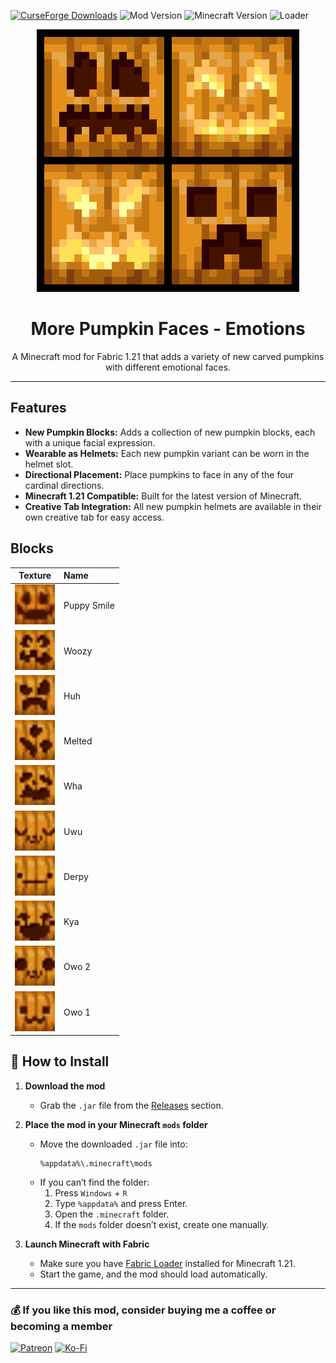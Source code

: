 <!-- Badges section -->
[![CurseForge Downloads](https://img.shields.io/badge/CurseForge-41k-orange?style=for-the-badge&logo=curseforge&logoColor=white)](https://www.curseforge.com/minecraft/mc-mods/your-mod-slug)
![Mod Version](https://img.shields.io/badge/Version-v1.0.0-blue?style=for-the-badge)
![Minecraft Version](https://img.shields.io/badge/Minecraft-1.21-green?style=for-the-badge)
![Loader](https://img.shields.io/badge/Loader-Fabric-yellow?style=for-the-badge&logo=fabricmc)

<div style="text-align: center;">
  <img src="src/main/resources/assets/more-pumpkin-faces-happy-pack/pack.png" alt="Logo" width="420">
</div>

<h1 style="text-align: center;">More Pumpkin Faces - Emotions</h1>

<p style="text-align: center;">
  A Minecraft mod for Fabric 1.21 that adds a variety of new carved pumpkins with different emotional faces.
</p>

<hr>

## Features

- **New Pumpkin Blocks:** Adds a collection of new pumpkin blocks, each with a unique facial expression.
- **Wearable as Helmets:** Each new pumpkin variant can be worn in the helmet slot.
- **Directional Placement:** Place pumpkins to face in any of the four cardinal directions.
- **Minecraft 1.21 Compatible:** Built for the latest version of Minecraft.
- **Creative Tab Integration:** All new pumpkin helmets are available in their own creative tab for easy access.

## Blocks

| Texture | Name |
| :---: | :--- |
| <img src="src/main/resources/assets/more_pumpkin_faces_emotions/textures/block/pumpkin-puppy-smile.png" alt="Puppy Smile Pumpkin" width="64"> | Puppy Smile   |
| <img src="src/main/resources/assets/more_pumpkin_faces_emotions/textures/block/pumpkin-woozy.png" alt="Woozy Pumpkin" width="64">       | Woozy         |
| <img src="src/main/resources/assets/more_pumpkin_faces_emotions/textures/block/pumpkin-huh.png" alt="Huh Pumpkin" width="64">         | Huh           |
| <img src="src/main/resources/assets/more_pumpkin_faces_emotions/textures/block/pumpkin-melted.png" alt="Melted Pumpkin" width="64">     | Melted        |
| <img src="src/main/resources/assets/more_pumpkin_faces_emotions/textures/block/pumpkin-wha.png" alt="Wha Pumpkin" width="64">         | Wha           |
| <img src="src/main/resources/assets/more_pumpkin_faces_emotions/textures/block/pumpkin-uwu.png" alt="Uwu Pumpkin" width="64">         | Uwu           |
| <img src="src/main/resources/assets/more_pumpkin_faces_emotions/textures/block/pumpkin-derpy.png" alt="Derpy Pumpkin" width="64">       | Derpy         |
| <img src="src/main/resources/assets/more_pumpkin_faces_emotions/textures/block/pumpkin-kya.png" alt="Kya Pumpkin" width="64">         | Kya           |
| <img src="src/main/resources/assets/more_pumpkin_faces_emotions/textures/block/pumpkin-owo-2.png" alt="Owo 2 Pumpkin" width="64">       | Owo 2         |
| <img src="src/main/resources/assets/more_pumpkin_faces_emotions/textures/block/pumpkin-owo-1.png" alt="Owo 1 Pumpkin" width="64">       | Owo 1         |
## 🧭 How to Install

1.  **Download the mod**
    *   Grab the `.jar` file from the [Releases](https://github.com/gabrieldominicoxibillo/more-pumpkin-faces-happy-pack/releases) section.

2.  **Place the mod in your Minecraft `mods` folder**
    *   Move the downloaded `.jar` file into:
        ```
        %appdata%\.minecraft\mods
        ```
    *   If you can’t find the folder:
        1.  Press `Windows` + `R`
        2.  Type `%appdata%` and press Enter.
        3.  Open the `.minecraft` folder.
        4.  If the `mods` folder doesn’t exist, create one manually.

3.  **Launch Minecraft with Fabric**
    *   Make sure you have [Fabric Loader](https://fabricmc.net/use/installer/) installed for Minecraft 1.21.
    *   Start the game, and the mod should load automatically.

<hr>

### 💰 If you like this mod, consider buying me a coffee or becoming a member

[![Patreon](https://img.shields.io/badge/Patreon-F96854?style=for-the-badge&logo=patreon&logoColor=white)](https://patreon.com/gabpixel)
[![Ko-Fi](https://img.shields.io/badge/Ko--fi-F16061?style=for-the-badge&logo=ko-fi&logoColor=white)](https://ko-fi.com/gabpixel)